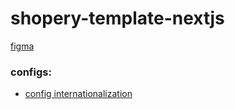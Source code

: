 # shopery-template-nextjs

[figma](https://www.figma.com/design/BqUq18DnLdogl7GIceSNqp/Shopery---Organic-eCommerce-Shop-Website-Figma-Template--Community---Community-?node-id=629-3280&t=By7L1X2ZyUkFE041-0)

### configs:
- [config internationalization](https://next-intl.dev/docs/getting-started/app-router/without-i18n-routing)